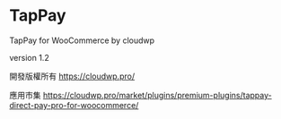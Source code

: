 # TapPay

TapPay for WooCommerce by cloudwp

version 1.2

開發版權所有 https://cloudwp.pro/

應用市集 https://cloudwp.pro/market/plugins/premium-plugins/tappay-direct-pay-pro-for-woocommerce/
